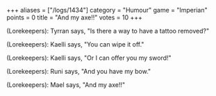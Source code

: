+++
aliases = ["/logs/1434"]
category = "Humour"
game = "Imperian"
points = 0
title = "And my axe!!"
votes = 10
+++

(Lorekeepers): Tyrran says, "Is there a way to have a tattoo removed?"

(Lorekeepers): Kaelli says, "You can wipe it off."

(Lorekeepers): Kaelli says, "Or I can offer you my sword!"

(Lorekeepers): Runi says, "And you have my bow."

(Lorekeepers): Mael says, "And my axe!!"